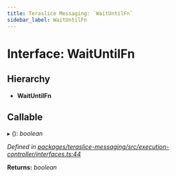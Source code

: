 ```yaml
---
title: Teraslice Messaging: `WaitUntilFn`
sidebar_label: WaitUntilFn
---
```


# Interface: WaitUntilFn

## Hierarchy

* **WaitUntilFn**

## Callable

▸ (): *boolean*

*Defined in [packages/teraslice-messaging/src/execution-controller/interfaces.ts:44](https://github.com/terascope/teraslice/blob/78714a985/packages/teraslice-messaging/src/execution-controller/interfaces.ts#L44)*

**Returns:** *boolean*
